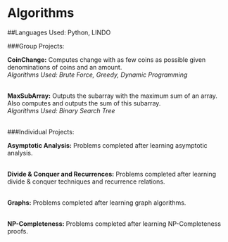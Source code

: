 # Algorithms
##Languages Used: Python, LINDO

###Group Projects:

<b>CoinChange:</b> Computes change with as few coins as possible given denominations of coins and an amount.<br>
*Algorithms Used: Brute Force, Greedy, Dynamic Programming*<br><br>

<b>MaxSubArray:</b> Outputs the subarray with the maximum sum of an array. Also computes and outputs the sum of this subarray.<br>
*Algorithms Used: Binary Search Tree*<br><br>

###Individual Projects:

<b>Asymptotic Analysis:</b> Problems completed after learning asymptotic analysis.<br><br>

<b>Divide & Conquer and Recurrences:</b> Problems completed after learning divide & conquer techniques and recurrence relations.<br><br>

<b>Graphs:</b> Problems completed after learning graph algorithms.<br><br>

<b>NP-Completeness:</b> Problems completed after learning NP-Completeness proofs.<br><br>
